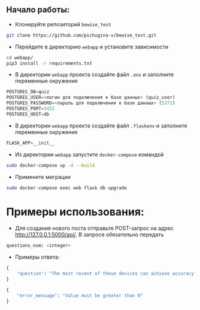 ## Начало работы:

* Клонируйте репозиторий `bewise_test`
```bash
git clone https://github.com/pichugina-v/bewise_test.git
```

* Перейдите в директорию `webapp` и установите зависимости
```bash
cd webapp/
pip3 install -r requirements.txt
```

* В директории `webapp` проекта создайте файл `.env` и заполните переменные окружения
```python
POSTGRES_DB=quiz
POSTGRES_USER=<логин для подключения к базе данных> (quiz_user)
POSTGRES_PASSWORD=<пароль для подключения к базе данных> (5372)
POSTGRES_PORT=5432
POSTGRES_HOST=db
```

* В директории `webapp` проекта создайте файл `.flaskenv` и заполните переменные окружения
```python
FLASK_APP=__init__
```

* Из директории `webapp` запустите `docker-compose` командой 
```bash
sudo docker-compose up -d --build
```

* Примените миграции
```bash
sudo docker-compose exec web flask db upgrade
```

# Примеры использования:
* Для создания нового поста отправьте POST-запрос на адрес http://127.0.0.1:5000/api/. В запросе обязательно передать
```python
questions_num: <integer>
```

* Примеры ответа:
```python
{
    "question": "The most recent of these devices can achieve accuracy to within about 1 second in every 3 million years"
}
```
```python
{
    "error_message": "Value must be greater than 0"
}
```
